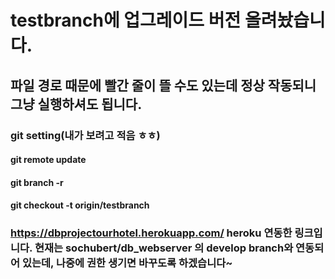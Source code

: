 # testbranch에 업그레이드 버전 올려놨습니다.
## 파일 경로 때문에 빨간 줄이 뜰 수도 있는데 정상 작동되니 그냥 실행하셔도 됩니다.

### git setting(내가 보려고 적음 ㅎㅎ)
#### git remote update
#### git branch -r
#### git checkout -t origin/testbranch

### https://dbprojectourhotel.herokuapp.com/  heroku 연동한 링크입니다. 현재는 sochubert/db_webserver 의 develop branch와 연동되어 있는데, 나중에 권한 생기면 바꾸도록 하겠습니다~
